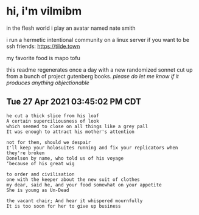 # hi, i'm vilmibm

in the flesh world i play an avatar named nate smith

i run a hermetic intentional community on a linux server if you want to be ssh friends: https://tilde.town

my favorite food is mapo tofu

this readme regenerates once a day with a new randomized sonnet cut up from a bunch of project gutenberg books.
_please do let me know if it produces anything objectionable_

## Tue 27 Apr 2021 03:45:02 PM CDT

    he cut a thick slice from his loaf
    A certain superciliousness of look
    which seemed to close on all things like a grey pall
    It was enough to attract his mother's attention
    
    not for them, should we despair
    I'll keep your holosuites running and fix your replicators when they're broken
    Donelson by name, who told us of his voyage
    ‘because of his great wig
    
    to order and civilisation
    one with the keeper about the new suit of clothes
    my dear, said he, and your food somewhat on your appetite
    She is young as Un-Dead
    
    the vacant chair; And hear it whispered mournfully
    It is too soon for her to give up business
